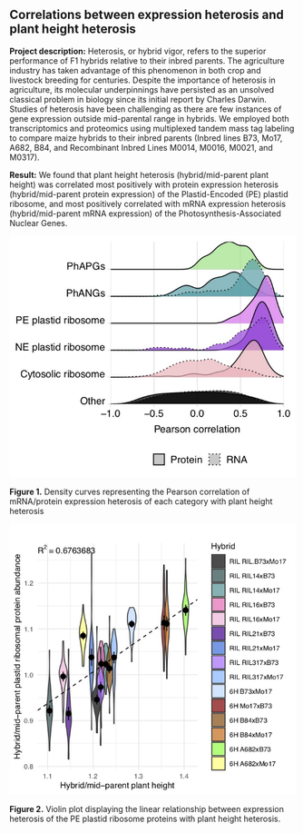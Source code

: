 ## Correlations between expression heterosis and plant height heterosis

**Project description:** Heterosis, or hybrid vigor, refers to the superior performance of F1 hybrids relative to their inbred parents. The agriculture industry has taken advantage of this phenomenon in both crop and livestock breeding for centuries. Despite the importance of heterosis in agriculture, its molecular underpinnings have persisted as an unsolved classical problem in biology since its initial report by Charles Darwin. Studies of heterosis have been challenging as there are few instances of gene expression outside mid-parental range in hybrids. We employed both transcriptomics and proteomics using multiplexed tandem mass tag labeling to compare maize hybrids to their inbred parents (Inbred lines B73, Mo17, A682, B84, and Recombinant Inbred Lines M0014, M0016, M0021, and M0317).

**Result:** We found that plant height heterosis (hybrid/mid-parent plant height) was correlated most positively with protein expression heterosis (hybrid/mid-parent protein expression) of the Plastid-Encoded (PE) plastid ribosome, and most positively correlated with mRNA expression heterosis (hybrid/mid-parent mRNA expression) of the Photosynthesis-Associated Nuclear Genes.

<img src="images/tmt.cpm.RIL.6H.Hyb2MP.cor.densities.jpg?raw=true"/>

**Figure 1.** Density curves representing the Pearson correlation of mRNA/protein expression heterosis of each category with plant height heterosis

<img src="images/tmt.PlastidRiboCor.Hyb2MP.jpg?raw=true"/>

**Figure 2.** Violin plot displaying the linear relationship between expression heterosis of the PE plastid ribosome proteins with plant height heterosis.
